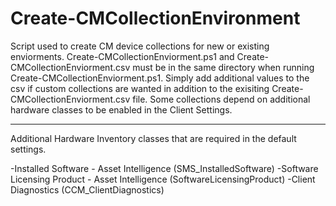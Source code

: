 


# Create-CMCollectionEnvironment

Script used to create CM device collections for new or existing enviorments. Create-CMCollectionEnviorment.ps1 and Create-CMCollectionEnviorment.csv must be in the same directory when running Create-CMCollectionEnviorment.ps1. Simply add additional values to the csv if custom collections are wanted in addition to the exisiting Create-CMCollectionEnviorment.csv file. Some collections depend on additional hardware classes to be enabled in the Client Settings.

---

Additional Hardware Inventory classes that are required in the default settings.

 -Installed Software - Asset Intelligence (SMS_InstalledSoftware) 
 -Software Licensing Product - Asset Intelligence (SoftwareLicensingProduct) 
 -Client Diagnostics (CCM_ClientDiagnostics) 